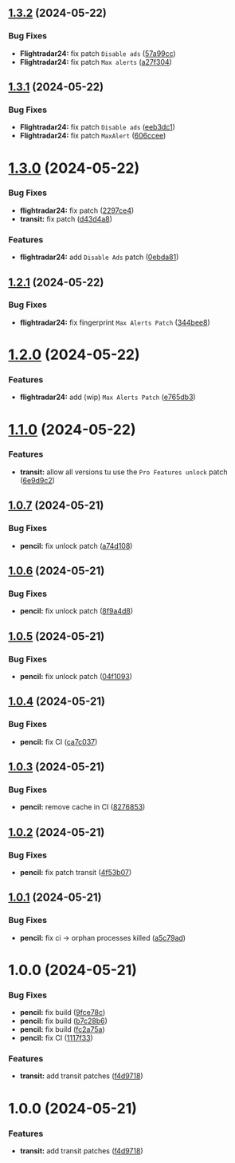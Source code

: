 ## [1.3.2](https://github.com/andronedev/revanced-patches/compare/v1.3.1...v1.3.2) (2024-05-22)


### Bug Fixes

* **Flightradar24:** fix patch `Disable ads` ([57a99cc](https://github.com/andronedev/revanced-patches/commit/57a99cc1009a5594d85d1aabf9c9195e084b7fe1))
* **Flightradar24:** fix patch `Max alerts` ([a27f304](https://github.com/andronedev/revanced-patches/commit/a27f30432659050951f0166de339428ab68516fd))

## [1.3.1](https://github.com/andronedev/revanced-patches/compare/v1.3.0...v1.3.1) (2024-05-22)


### Bug Fixes

* **Flightradar24:** fix patch `Disable ads` ([eeb3dc1](https://github.com/andronedev/revanced-patches/commit/eeb3dc14f3cf59e74ad069ac4a71ad7a8cd2f49e))
* **Flightradar24:** fix patch `MaxAlert` ([606ccee](https://github.com/andronedev/revanced-patches/commit/606ccee09a953c961ceee9fd2f94f94118826e40))

# [1.3.0](https://github.com/andronedev/revanced-patches/compare/v1.2.1...v1.3.0) (2024-05-22)


### Bug Fixes

* **flightradar24:** fix patch ([2297ce4](https://github.com/andronedev/revanced-patches/commit/2297ce43e0e5569daae6bfa5e4099a419d803b54))
* **transit:** fix patch ([d43d4a8](https://github.com/andronedev/revanced-patches/commit/d43d4a8c240523a82891ac4fccbb167bacc44df2))


### Features

* **flightradar24:** add `Disable Ads` patch ([0ebda81](https://github.com/andronedev/revanced-patches/commit/0ebda81db1060adf1ba690a7cf9200de486d9a4d))

## [1.2.1](https://github.com/andronedev/revanced-patches/compare/v1.2.0...v1.2.1) (2024-05-22)


### Bug Fixes

* **flightradar24:** fix fingerprint `Max Alerts Patch` ([344bee8](https://github.com/andronedev/revanced-patches/commit/344bee82a5601a5846b503b500f2b420d2495922))

# [1.2.0](https://github.com/andronedev/revanced-patches/compare/v1.1.0...v1.2.0) (2024-05-22)


### Features

* **flightradar24:** add (wip) `Max Alerts Patch` ([e765db3](https://github.com/andronedev/revanced-patches/commit/e765db32e228e6b9b7e57b13cd4548a0fba5b741))

# [1.1.0](https://github.com/andronedev/revanced-patches/compare/v1.0.7...v1.1.0) (2024-05-22)


### Features

* **transit:** allow all versions tu use the `Pro Features unlock` patch ([6e9d9c2](https://github.com/andronedev/revanced-patches/commit/6e9d9c28c795edb9ed2e75054238775a5f3ee45f))

## [1.0.7](https://github.com/andronedev/revanced-patches/compare/v1.0.6...v1.0.7) (2024-05-21)


### Bug Fixes

* **pencil:** fix unlock patch ([a74d108](https://github.com/andronedev/revanced-patches/commit/a74d108570f21447b73dfdf016a9b337b7ae2f08))

## [1.0.6](https://github.com/andronedev/revanced-patches/compare/v1.0.5...v1.0.6) (2024-05-21)


### Bug Fixes

* **pencil:** fix unlock patch ([8f9a4d8](https://github.com/andronedev/revanced-patches/commit/8f9a4d8482f3c8f5ac45970beb5a7856fa2ea305))

## [1.0.5](https://github.com/andronedev/revanced-patches/compare/v1.0.4...v1.0.5) (2024-05-21)


### Bug Fixes

* **pencil:** fix unlock patch ([04f1093](https://github.com/andronedev/revanced-patches/commit/04f1093c7a88756b4e8580d7e95e899cdae725ea))

## [1.0.4](https://github.com/andronedev/revanced-patches/compare/v1.0.3...v1.0.4) (2024-05-21)


### Bug Fixes

* **pencil:** fix CI ([ca7c037](https://github.com/andronedev/revanced-patches/commit/ca7c037b32d3d29290279eac381d2971901174f5))

## [1.0.3](https://github.com/andronedev/revanced-patches/compare/v1.0.2...v1.0.3) (2024-05-21)


### Bug Fixes

* **pencil:** remove cache in CI ([8276853](https://github.com/andronedev/revanced-patches/commit/8276853e8a9aec322ac8155522de89bfc08013f7))

## [1.0.2](https://github.com/andronedev/revanced-patches/compare/v1.0.1...v1.0.2) (2024-05-21)


### Bug Fixes

* **pencil:** fix patch transit ([4f53b07](https://github.com/andronedev/revanced-patches/commit/4f53b077fb8fa5c4819dd0358db57eb7ad796f9b))

## [1.0.1](https://github.com/andronedev/revanced-patches/compare/v1.0.0...v1.0.1) (2024-05-21)


### Bug Fixes

* **pencil:** fix ci -> orphan processes killed ([a5c79ad](https://github.com/andronedev/revanced-patches/commit/a5c79ad684393e118d290e9e558868f514e392c4))

# 1.0.0 (2024-05-21)


### Bug Fixes

* **pencil:** fix build ([9fce78c](https://github.com/andronedev/revanced-patches/commit/9fce78ca46b661150da2a9855ea4ab7ce1a02c3f))
* **pencil:** fix build ([b7c28b6](https://github.com/andronedev/revanced-patches/commit/b7c28b6ce320cdf27ab686bb5154b81c94e2cadf))
* **pencil:** fix build ([fc2a75a](https://github.com/andronedev/revanced-patches/commit/fc2a75a7c88aba08f4a8424c22880da4509e7937))
* **pencil:** fix CI ([1117f33](https://github.com/andronedev/revanced-patches/commit/1117f33f73fa4bc8cfcb20d7561f7036d51d981c))


### Features

* **transit:** add transit patches ([f4d9718](https://github.com/andronedev/revanced-patches/commit/f4d9718934f754e282d899872a8870da74adfdd0))

# 1.0.0 (2024-05-21)


### Features

* **transit:** add transit patches ([f4d9718](https://github.com/andronedev/revanced-patches/commit/f4d9718934f754e282d899872a8870da74adfdd0))
